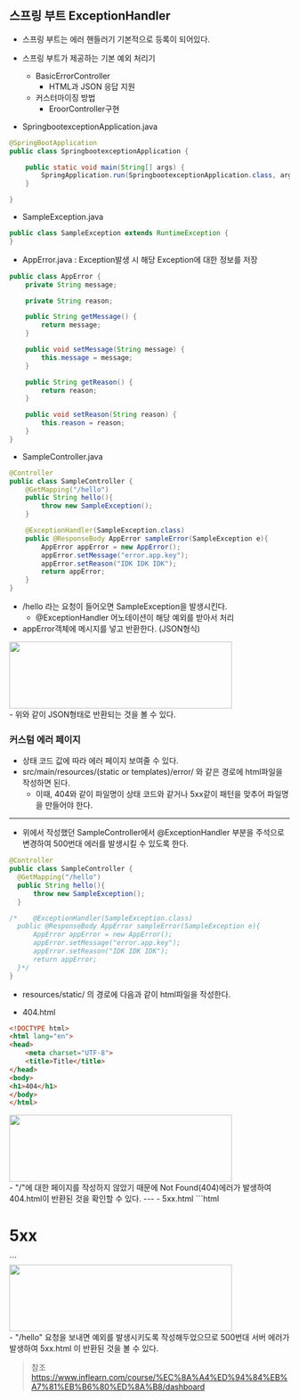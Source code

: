 ## 스프링 부트 ExceptionHandler
- 스프링 부트는 에러 핸들러기 기본적으로 등록이 되어있다.
- 스프링 부트가 제공하는 기본 예외 처리기
  - BasicErrorController
    - HTML과 JSON 응답 지원
  - 커스터마이징 방법
    - EroorController구현


- SpringbootexceptionApplication.java
```java
@SpringBootApplication
public class SpringbootexceptionApplication {

    public static void main(String[] args) {
        SpringApplication.run(SpringbootexceptionApplication.class, args);
    }

}
```
- SampleException.java
```java
public class SampleException extends RuntimeException {
}
```


- AppError.java : Exception발생 시 해당 Exception에 대한 정보를 저장
```java
public class AppError {
    private String message;

    private String reason;

    public String getMessage() {
        return message;
    }

    public void setMessage(String message) {
        this.message = message;
    }

    public String getReason() {
        return reason;
    }

    public void setReason(String reason) {
        this.reason = reason;
    }
}
```

- SampleController.java
```java
@Controller
public class SampleController {
    @GetMapping("/hello")
    public String hello(){
        throw new SampleException();
    }

    @ExceptionHandler(SampleException.class)
    public @ResponseBody AppError sampleError(SampleException e){
        AppError appError = new AppError();
        appError.setMessage("error.app.key");
        appError.setReason("IDK IDK IDK");
        return appError;
    }
}
```
- /hello 라는 요청이 들어오면 SampleException을 발생시킨다.
  - @ExceptionHandler 어노테이션이 해당 예외를 받아서 처리
- appError객체에 메시지를 넣고 반환한다. (JSON형식)

<div style="width: 400px; height: 120px;">
    <img src="https://github.com/kyu9341/TeamHash_Practice/blob/master/kwon/image/exception1.png" style="width: 400px
    ; height: 120px;">
</div>
- 위와 같이 JSON형태로 반환되는 것을 볼 수 있다.

### 커스텀 에러 페이지
- 상태 코드 값에 따라 에러 페이지 보여줄 수 있다.
- src/main/resources/(static or templates)/error/ 와 같은 경로에 html파일을 작성하면 된다.
  - 이때, 404와 같이 파일명이 상태 코드와 같거나 5xx같이 패턴을 맞추어 파일명을 만들어야 한다.
---
- 위에서 작성했던 SampleController에서 @ExceptionHandler 부분을 주석으로 변경하여 500번대 에러를 발생시킬 수 있도록 한다.
```Java
@Controller
public class SampleController {
  @GetMapping("/hello")
  public String hello(){
      throw new SampleException();
  }

/*    @ExceptionHandler(SampleException.class)
  public @ResponseBody AppError sampleError(SampleException e){
      AppError appError = new AppError();
      appError.setMessage("error.app.key");
      appError.setReason("IDK IDK IDK");
      return appError;
  }*/
}
```
- resources/static/ 의 경로에 다음과 같이 html파일을 작성한다.

- 404.html
```html
<!DOCTYPE html>
<html lang="en">
<head>
    <meta charset="UTF-8">
    <title>Title</title>
</head>
<body>
<h1>404</h1>
</body>
</html>
```
<div style="width: 400px; height: 120px;">
    <img src="https://github.com/kyu9341/TeamHash_Practice/blob/master/kwon/image/exception2.png" style="width: 400px
    ; height: 120px;">
</div>
- "/"에 대한 페이지를 작성하지 않았기 때문에 Not Found(404)에러가 발생하여 404.html이 반환된 것을 확인할 수 있다.
---
- 5xx.html
```html
<!DOCTYPE html>
<html lang="en">
<head>
    <meta charset="UTF-8">
    <title>Title</title>
</head>
<body>
<h1>5xx</h1>
</body>
</html>
```
<div style="width: 400px; height: 120px;">
    <img src="https://github.com/kyu9341/TeamHash_Practice/blob/master/kwon/image/exception3.png" style="width: 400px
    ; height: 120px;">
</div>
- "/hello" 요청을 보내면 예외를 발생시키도록 작성해두었으므로 500번대 서버 에러가 발생하여 5xx.html 이 반환된 것을 볼 수 있다.





> 참조
> <https://www.inflearn.com/course/%EC%8A%A4%ED%94%84%EB%A7%81%EB%B6%80%ED%8A%B8/dashboard>
